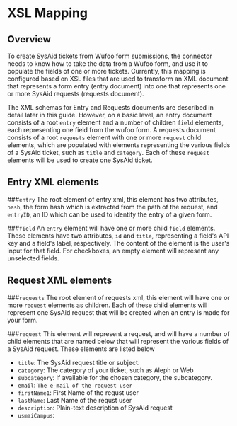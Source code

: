 XSL Mapping
===========

Overview
--------

To create SysAid tickets from Wufoo form submissions, the connector needs to know how to  take the data from a Wufoo form, and use it to populate the fields of one or more tickets. Currently, this mapping is configured based on XSL files that are used to transform an XML document that represents a form entry (entry document) into one that represents one or more SysAid requests (requests document). 

The XML schemas for Entry and Requests documents are described in detail later in this guide. However, on a basic level, an entry document consists of a root `entry` element and a number of children `field` elements, each representing one field from the wufoo form. A requests document consists of a root `requests` element with one or more `request` child elements, which are populated with elements representing the various fields of a SysAid ticket, such as `title` and `category`. Each of these `request` elements will be used to create one SysAid ticket.

Entry XML elements
----------------

###`entry`
The root element of entry xml, this element has two attributes, `hash`, the form hash which is extracted from the path of the request, and `entryID`, an ID which can be used to identify the entry of a given form.

###`field`
An `entry` element will have one or more child `field` elements. These elements have two attributes, `id` and `title`, representing a field's API key and a field's label, respectively. The content of the element is the user's input for that field. For checkboxes, an empty element will represent any unselected fields.

Request XML elements
--------------------
###`requests`
The root element of requests xml, this element will have one or more `request` elements as children. Each of these child elements will represent one SysAid request that will be created when an entry is made for your form.

###`request`
This element will represent a request, and will have a number of child elements that are named below that will represent the various fields of a SysAid request. These elements are listed below

* `title`: The SysAid request title or subject.
* `category`: The category of your ticket, such as Aleph or Web
* `subcategory`: If available for the chosen category, the subcategory.
* `email`: `The e-mail of the request user`
* `firstName1`: First Name of the requst user 
* `lastName`: Last Name of the requst user 
* `description`: Plain-text description of SysAid request
* `usmaiCampus`: 
